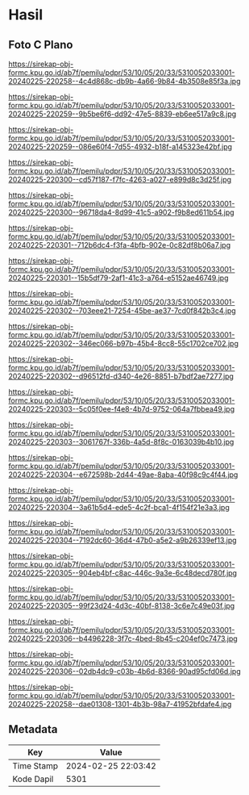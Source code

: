 # Hasil

## Foto C Plano

https://sirekap-obj-formc.kpu.go.id/ab7f/pemilu/pdpr/53/10/05/20/33/5310052033001-20240225-220258--4c4d868c-db9b-4a66-9b84-4b3508e85f3a.jpg

https://sirekap-obj-formc.kpu.go.id/ab7f/pemilu/pdpr/53/10/05/20/33/5310052033001-20240225-220259--9b5be6f6-dd92-47e5-8839-eb6ee517a9c8.jpg

https://sirekap-obj-formc.kpu.go.id/ab7f/pemilu/pdpr/53/10/05/20/33/5310052033001-20240225-220259--086e60f4-7d55-4932-b18f-a145323e42bf.jpg

https://sirekap-obj-formc.kpu.go.id/ab7f/pemilu/pdpr/53/10/05/20/33/5310052033001-20240225-220300--cd57f187-f7fc-4263-a027-e899d8c3d25f.jpg

https://sirekap-obj-formc.kpu.go.id/ab7f/pemilu/pdpr/53/10/05/20/33/5310052033001-20240225-220300--96718da4-8d99-41c5-a902-f9b8ed611b54.jpg

https://sirekap-obj-formc.kpu.go.id/ab7f/pemilu/pdpr/53/10/05/20/33/5310052033001-20240225-220301--712b6dc4-f3fa-4bfb-902e-0c82df8b06a7.jpg

https://sirekap-obj-formc.kpu.go.id/ab7f/pemilu/pdpr/53/10/05/20/33/5310052033001-20240225-220301--15b5df79-2af1-41c3-a764-e5152ae46749.jpg

https://sirekap-obj-formc.kpu.go.id/ab7f/pemilu/pdpr/53/10/05/20/33/5310052033001-20240225-220302--703eee21-7254-45be-ae37-7cd0f842b3c4.jpg

https://sirekap-obj-formc.kpu.go.id/ab7f/pemilu/pdpr/53/10/05/20/33/5310052033001-20240225-220302--346ec066-b97b-45b4-8cc8-55c1702ce702.jpg

https://sirekap-obj-formc.kpu.go.id/ab7f/pemilu/pdpr/53/10/05/20/33/5310052033001-20240225-220302--d96512fd-d340-4e26-8851-b7bdf2ae7277.jpg

https://sirekap-obj-formc.kpu.go.id/ab7f/pemilu/pdpr/53/10/05/20/33/5310052033001-20240225-220303--5c05f0ee-f4e8-4b7d-9752-064a7fbbea49.jpg

https://sirekap-obj-formc.kpu.go.id/ab7f/pemilu/pdpr/53/10/05/20/33/5310052033001-20240225-220303--3061767f-336b-4a5d-8f8c-0163039b4b10.jpg

https://sirekap-obj-formc.kpu.go.id/ab7f/pemilu/pdpr/53/10/05/20/33/5310052033001-20240225-220304--e672598b-2d44-49ae-8aba-40f98c9c4f44.jpg

https://sirekap-obj-formc.kpu.go.id/ab7f/pemilu/pdpr/53/10/05/20/33/5310052033001-20240225-220304--3a61b5d4-ede5-4c2f-bca1-4f154f21e3a3.jpg

https://sirekap-obj-formc.kpu.go.id/ab7f/pemilu/pdpr/53/10/05/20/33/5310052033001-20240225-220304--7192dc60-36d4-47b0-a5e2-a9b26339ef13.jpg

https://sirekap-obj-formc.kpu.go.id/ab7f/pemilu/pdpr/53/10/05/20/33/5310052033001-20240225-220305--904eb4bf-c8ac-446c-9a3e-6c48decd780f.jpg

https://sirekap-obj-formc.kpu.go.id/ab7f/pemilu/pdpr/53/10/05/20/33/5310052033001-20240225-220305--99f23d24-4d3c-40bf-8138-3c6e7c49e03f.jpg

https://sirekap-obj-formc.kpu.go.id/ab7f/pemilu/pdpr/53/10/05/20/33/5310052033001-20240225-220306--b4496228-3f7c-4bed-8b45-c204ef0c7473.jpg

https://sirekap-obj-formc.kpu.go.id/ab7f/pemilu/pdpr/53/10/05/20/33/5310052033001-20240225-220306--02db4dc9-c03b-4b6d-8366-90ad95cfd06d.jpg

https://sirekap-obj-formc.kpu.go.id/ab7f/pemilu/pdpr/53/10/05/20/33/5310052033001-20240225-220258--dae01308-1301-4b3b-98a7-41952bfdafe4.jpg


## Metadata

| Key        | Value               |
| ---------- | ------------------- |
| Time Stamp | 2024-02-25 22:03:42 |
| Kode Dapil | 5301                |



